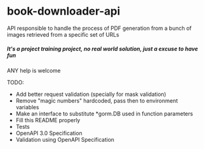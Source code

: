 # book-downloader-api
API responsible to handle the process of PDF generation from a bunch of images retrieved from a specific set of URLs

##### It's a project training project, no real world solution, just a excuse to have fun
ANY help is welcome

TODO:
* Add better request validation (specially for mask validation)
* Remove "magic numbers" hardcoded, pass then to environment variables
* Make an interface to substitute *gorm.DB used in function parameters
* Fill this README properly
* Tests
* OpenAPI 3.0 Specification
* Validation using OpenAPI Specification